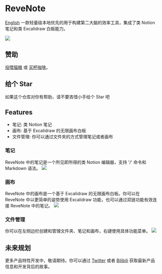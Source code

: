 # ReveNote
[English](README.md)
一款轻量级本地优先的用于构建第二大脑的效率工具，集成了类 Notion 笔记和类 Excalidraw 白板能力。

![](https://img.alicdn.com/imgextra/i2/O1CN01dA0A6k1hqH2PElE0f_!!6000000004328-2-tps-2472-1412.png)

## 赞助
[投喂猫粮](https://afdian.net/a/wantian) 或 [买杯咖啡](https://www.buymeacoffee.com/korbinzhao)。

## 给个 Star
如果这个仓库对你有帮助，请不要吝惜小手给个 Star 吧

## Features
* 笔记: 类 Notion 笔记
* 画布: 基于 Excalidraw 的无限画布白板
* 文件管理: 你可以通过文件夹的方式管理笔记或者画布

### 笔记
ReveNote 中的笔记是一个所见即所得的类 Notion 编辑器，支持 '/' 命令和 Markdown 语法。
![](https://img.alicdn.com/imgextra/i3/O1CN01ZtyLi025xBnRgRRZM_!!6000000007592-2-tps-2472-1412.png)

### 画布
ReveNote 中的画布是一个基于 Excalidraw 的无限画布白板。你可以在 ReveNote 中以更简单的姿势使用 Excalidraw 功能，也可以通过双链功能有效连接 ReveNote 中的笔记。
![](https://img.alicdn.com/imgextra/i3/O1CN015e68dL1YngFlaiz9g_!!6000000003104-2-tps-2472-1412.png)

### 文件管理
你可以在左侧边栏创建和管理文件夹、笔记和画布，右键使用具体功能菜单。
![](https://img.alicdn.com/imgextra/i3/O1CN01nqVYEV1TGdbGbWlFK_!!6000000002355-2-tps-722-804.png)

## 未来规划
更多产品特性开发中，敬请期待。你可以通过 [Twitter](https://twitter.com/TheReveNote) 或者 [Bilibili](https://space.bilibili.com/393134139) 获取最新产品信息和开发背后的故事。

